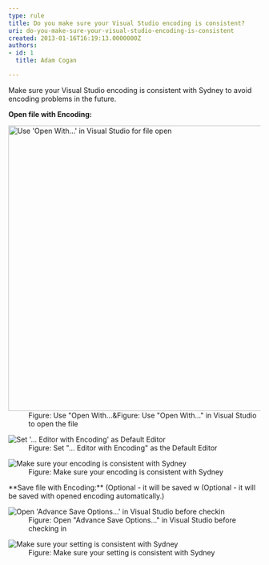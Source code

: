 ```yaml
---
type: rule
title: Do you make sure your Visual Studio encoding is consistent?
uri: do-you-make-sure-your-visual-studio-encoding-is-consistent
created: 2013-01-16T16:19:13.0000000Z
authors:
- id: 1
  title: Adam Cogan

---
```


 
Make sure your Visual Studio encoding is consistent with Sydney to avoid encoding problems in the future.
 
**Open file with Encoding:**
<dl class="image"><dt> <img alt="Use 'Open With...' in Visual Studio for file open" src="/PublishingImages/OpenFileWithOption.png" style="width&#58;570px;"> </dt><dd> Figure&#58; Use &quot;Open With...&amp;Figure&#58; Use &quot;Open With...&quot; in Visual Studio to open the file</dd></dl><dl class="image"><dt> <img alt="Set '...     Editor with Encoding' as Default Editor" src="/PublishingImages/OpenFileDialog.png"> </dt><dd> Figure&#58; Set &quot;... Editor with Encoding&quot; as the Default Editor</dd></dl><dl class="image"><dt> <img alt="Make     sure your encoding is consistent with Sydney" src="/PublishingImages/OpenFileEncoding.png"> </dt><dd> Figure&#58; Make sure your encoding is consistent with Sydney </dd></dl>
**Save file with Encoding:** (Optional - it will be saved w (Optional - it will be saved with opened encoding automatically.)
<dl class="image"> <dt> <img alt="Open 'Advance Save Options...' in Visual Studio before checkin" src="/PublishingImages/AdvancedSaveOptions.png"> </dt><dd> Figure&#58; Open &quot;Advance Save Options...&quot; in Visual Studio before checking in</dd></dl><dl class="image"><dt> <img alt="Make sure your setting is consistent with Sydney" src="/PublishingImages/AdvancedSaveOptionsEncoding.png"> </dt><dd> Figure&#58; Make sure your setting is consistent with Sydney </dd></dl>
